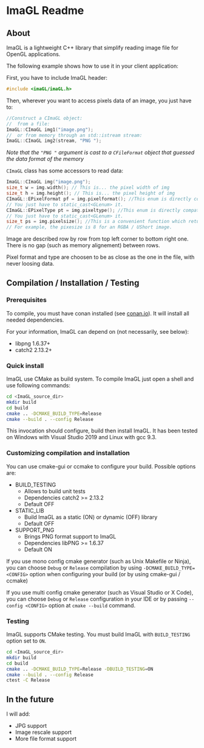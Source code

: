 # ImaGL Readme

## About

ImaGL is a lightweight C++ library that simplify reading image file for OpenGL applications.

The following example shows how to use it in your client application:

First, you have to include ImaGL header:

``` cpp
#include <imaGL/imaGL.h>
```

Then, wherever you want to access pixels data of an image, you just have to:

``` cpp
//Construct a CImaGL object:
//  from a file:
ImaGL::CImaGL img1("image.png");
//  or from memory through an std::istream stream:
ImaGL::CImaGL img2(stream, "PNG ");
```

_Note that the `"PNG "` argument is cast to a `CFileFormat` object that guessed the data format of the memory_

`CImaGL` class has some accessors to read data:

``` cpp
ImaGL::CImaGL img("image.png");
size_t w = img.width(); // This is... the pixel width of img
size_t h = img.height(); // This is... the pixel height of img
CImaGL::EPixelFormat pf = img.pixelformat(); //This enum is directly compatible with `format` parameter of glTexImage2D.
// You just have to static_cast<GLenum> it.
CImaGL::EPixelType pt = img.pixeltype(); //This enum is directly compatible with `type` parameter of glTexImage2D.
// You just have to static_cast<GLenum> it.
size_t ps = img.pixelsize(); //This is a convenient function which returns the size of a pixel in bytes.
// For example, the pixesize is 8 for an RGBA / UShort image.
```

Image are described row by row from top left corner to bottom right one. There is no gap (such as memory alignement) between rows.

Pixel format and type are choosen to be as close as the one in the file, with never loosing data.

## Compilation / Installation / Testing

### Prerequisites

To compile, you must have conan installed (see [conan.io](https://conan.io)). It will install all needed dependencies.

For your information, ImaGL can depend on (not necessarily, see below):

- libpng 1.6.37+
- catch2 2.13.2+

### Quick install

ImaGL use CMake as build system. To compile ImaGL just open a shell and use following commands:

``` sh
cd <ImaGL_source_dir>
mkdir build
cd build
cmake .. -DCMAKE_BUILD_TYPE=Release
cmake --build . --config Release
```

This invocation should configure, build then install ImaGL. It has been tested on Windows with Visual Studio 2019 and Linux with gcc 9.3.

### Customizing compilation and installation

You can use cmake-gui or ccmake to configure your build. Possible options are:

- BUILD_TESTING
  - Allows to build unit tests
  - Dependencies catch2 >= 2.13.2
  - Default OFF
- STATIC_LIB
  - Build ImaGL as a static (ON) or dynamic (OFF) library
  - Default OFF
- SUPPORT_PNG
  - Brings PNG format support to ImaGL
  - Dependencies libPNG >= 1.6.37
  - Default ON

If you use mono config cmake generator (such as Unix Makefile or Ninja), you can choose `Debug` or `Release` compilation by using `-DCMAKE_BUILD_TYPE=<CONFIG>` option when configuring your build (or by using cmake-gui / ccmake)

If you use multi config cmake generator (such as Visual Studio or X Code), you can choose `Debug` or `Release` configuration in your IDE or by passing `--config <CONFIG>` option at `cmake --build` command.

### Testing

ImaGL supports CMake testing. You must build ImaGL with `BUILD_TESTING` option set to `ON`.

``` sh
cd <ImaGL_source_dir>
mkdir build
cd build
cmake .. -DCMAKE_BUILD_TYPE=Release -DBUILD_TESTING=ON
cmake --build . --config Release
ctest -C Release
```

## In the future

I will add:

- JPG support
- Image rescale support
- More file format support
